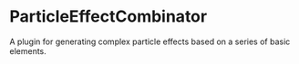 # ParticleEffectCombinator
A plugin for generating complex particle effects based on a series of basic elements.
